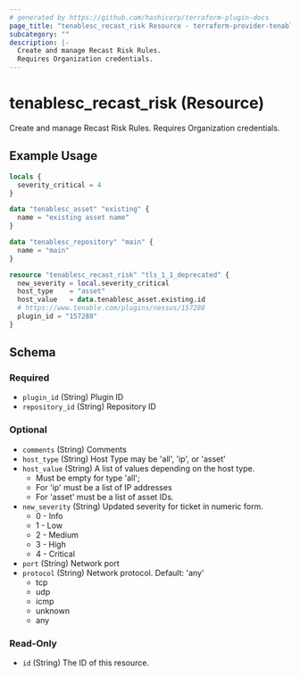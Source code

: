 ```yaml
---
# generated by https://github.com/hashicorp/terraform-plugin-docs
page_title: "tenablesc_recast_risk Resource - terraform-provider-tenablesc"
subcategory: ""
description: |-
  Create and manage Recast Risk Rules.
  Requires Organization credentials.
---
```


# tenablesc_recast_risk (Resource)

Create and manage Recast Risk Rules.
Requires Organization credentials.

## Example Usage

```terraform
locals {
  severity_critical = 4
}

data "tenablesc_asset" "existing" {
  name = "existing asset name"
}

data "tenablesc_repository" "main" {
  name = "main"
}

resource "tenablesc_recast_risk" "tls_1_1_deprecated" {
  new_severity = local.severity_critical
  host_type    = "asset"
  host_value   = data.tenablesc_asset.existing.id
  # https://www.tenable.com/plugins/nessus/157288
  plugin_id = "157288"
}
```

<!-- schema generated by tfplugindocs -->
## Schema

### Required

- `plugin_id` (String) Plugin ID
- `repository_id` (String) Repository ID

### Optional

- `comments` (String) Comments
- `host_type` (String) Host Type may be 'all', 'ip', or 'asset'
- `host_value` (String) A list of values depending on the host type.
  * Must be empty for type 'all'; 
  * For 'ip' must be a list of IP addresses
  * For 'asset' must be a list of asset IDs.
- `new_severity` (String) Updated severity for ticket in numeric form. 
  * 0 - Info
  * 1 - Low
  * 2 - Medium
  * 3 - High
  * 4 - Critical
- `port` (String) Network port
- `protocol` (String) Network protocol. Default: 'any' 
  * tcp
  * udp
  * icmp
  * unknown 
  * any

### Read-Only

- `id` (String) The ID of this resource.
